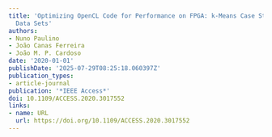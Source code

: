 ```yaml
---
title: 'Optimizing OpenCL Code for Performance on FPGA: k-Means Case Study With Integer
  Data Sets'
authors:
- Nuno Paulino
- João Canas Ferreira
- João M. P. Cardoso
date: '2020-01-01'
publishDate: '2025-07-29T08:25:18.060397Z'
publication_types:
- article-journal
publication: '*IEEE Access*'
doi: 10.1109/ACCESS.2020.3017552
links:
- name: URL
  url: https://doi.org/10.1109/ACCESS.2020.3017552
---
```

